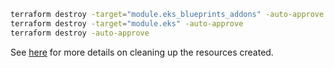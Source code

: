 ```sh
terraform destroy -target="module.eks_blueprints_addons" -auto-approve
terraform destroy -target="module.eks" -auto-approve
terraform destroy -auto-approve
```

See [here](https://aws-ia.github.io/terraform-aws-eks-blueprints/main/getting-started/#destroy) for more details on cleaning up the resources created.
